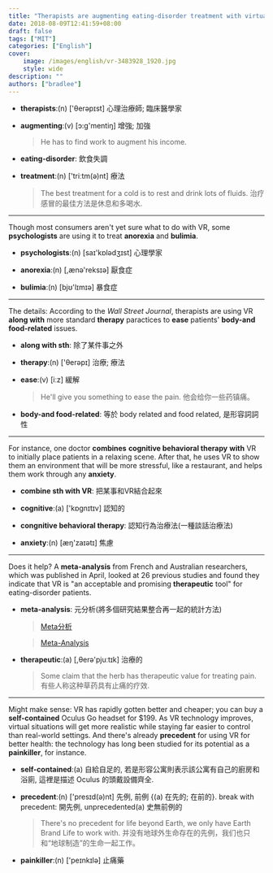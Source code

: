 ```yaml
---
title: "Therapists are augmenting eating-disorder treatment with virtual-reality headsets"
date: 2018-08-09T12:41:59+08:00
draft: false
tags: ["MIT"]
categories: ["English"]
cover:
    image: /images/english/vr-3483928_1920.jpg
    style: wide
description: ""
authors: ["bradlee"]
---
```

* **therapists**:(n) ['θerəpɪst] 心理治療師; 臨床醫學家

* **augmenting**:(v) [ɔ:g'mentiŋ] 增強; 加強

    > He has to find work to augment his income.

* **eating-disorder**: 飲食失調

* **treatment**:(n) ['triːtm(ə)nt] 療法

    > The best treatment for a cold is to rest and drink lots of fluids. 治疗感冒的最佳方法是休息和多喝水.

---
Though most consumers aren't yet sure what to do with VR, some **psychologists** are using it to treat **anorexia** and **bulimia**.

* **psychologists**:(n) [saɪ'kɒlədʒɪst] 心理學家

* **anorexia**:(n) [,ænə'reksɪə] 厭食症

* **bulimia**:(n) [bjʊ'lɪmɪə] 暴食症

---
The details: According to the *Wall Street Journal*, therapists are using VR **along with** more standard **therapy** paractices to **ease** patients' **body-and food-related** issues.

* **along with sth**: 除了某件事之外

* **therapy**:(n) ['θerəpɪ] 治療; 療法

* **ease**:(v) [iːz] 緩解

    > He'll give you something to ease the pain. 他会给你一些药镇痛。

* **body-and food-related**: 等於 body related and food related, 是形容詞詞性

---
For instance, one doctor **combines** **cognitive behavioral therapy** **with** VR to initially place patients in a relaxing scene. After that, he uses VR to show them an environment that will be more stressful, like a restaurant, and helps them work through any **anxiety**.

* **combine sth with VR**: 把某事和VR結合起來

* **cognitive**:(a) ['kɒɡnɪtɪv] 認知的

* **congnitive behavioral therapy**: 認知行為治療法(一種談話治療法)

* **anxiety**:(n) [æŋ'zaɪətɪ] 焦慮

---
Does it help? A **meta-analysis** from French and Australian researchers, which was published in April, looked at 26 previous studies and found they indicate that VR is "an acceptable and promising **therapeutic** tool" for eating-disorder patients.

* **meta-analysis**: 元分析(將多個研究結果整合再一起的統計方法)

    >[Meta分析](https://baike.baidu.com/item/Meta%E5%88%86%E6%9E%90/4019144)

    >[Meta-Analysis](https://baike.baidu.com/item/Meta-Analysis/811753?fr=aladdin)

* **therapeutic**:(a) [,θerə'pjuːtɪk] 治療的

    >Some claim that the herb has therapeutic value for treating pain. 有些人称这种草药具有止痛的疗效.

---
Might make sense: VR has rapidly gotten better and cheaper; you can buy a **self-contained** Oculus Go headset for $199. As VR technology improves, virtual situations will get more realistic while staying far easier to control than real-world settings. And there's already **precedent** for using VR for better health: the technology has long been studied for its potential as a **painkiller**, for instance.

* **self-contained**:(a) 自給自足的, 若是形容公寓則表示該公寓有自己的廚房和浴廁, 這裡是描述 Oculus 的頭戴設備齊全.

* **precedent**:(n) ['presɪd(ə)nt] 先例, 前例 {(a) 在先的; 在前的}. break with precedent: 開先例, unprecedented(a) 史無前例的

    >There's no precedent for life beyond Earth, we only have Earth Brand Life to work with. 并没有地球外生命存在的先例，我们也只和“地球制造”的生命一起工作。

* **painkiller**:(n) ['peɪnkɪlə] 止痛藥
